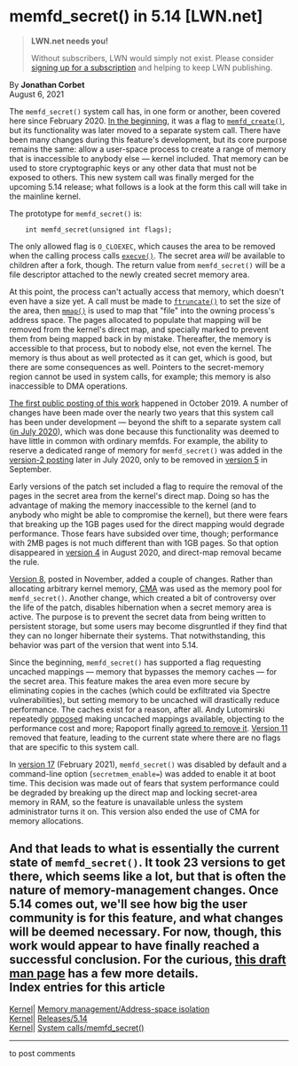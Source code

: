 # memfd_secret() in 5.14 [LWN.net]

> **LWN.net needs you!**
> 
> Without subscribers, LWN would simply not exist. Please consider [signing up for a subscription](/Promo/nst-nag2/subscribe) and helping to keep LWN publishing. 

By **Jonathan Corbet**  
August 6, 2021 

The `memfd_secret()` system call has, in one form or another, been covered here since February 2020. [In the beginning](/Articles/812325/), it was a flag to [`memfd_create()`](https://man7.org/linux/man-pages/man2/memfd_create.2.html), but its functionality was later moved to a separate system call. There have been many changes during this feature's development, but its core purpose remains the same: allow a user-space process to create a range of memory that is inaccessible to anybody else — kernel included. That memory can be used to store cryptographic keys or any other data that must not be exposed to others. This new system call was finally merged for the upcoming 5.14 release; what follows is a look at the form this call will take in the mainline kernel. 

The prototype for `memfd_secret()` is: 
    
    
        int memfd_secret(unsigned int flags);
    

The only allowed flag is `O_CLOEXEC`, which causes the area to be removed when the calling process calls [`execve()`](https://man7.org/linux/man-pages/man2/execve.2.html). The secret area _will_ be available to children after a fork, though. The return value from `memfd_secret()` will be a file descriptor attached to the newly created secret memory area. 

At this point, the process can't actually access that memory, which doesn't even have a size yet. A call must be made to [`ftruncate()`](https://man7.org/linux/man-pages/man2/truncate.2.html) to set the size of the area, then [`mmap()`](https://man7.org/linux/man-pages/man2/mmap.2.html) is used to map that "file" into the owning process's address space. The pages allocated to populate that mapping will be removed from the kernel's direct map, and specially marked to prevent them from being mapped back in by mistake. Thereafter, the memory is accessible to that process, but to nobody else, not even the kernel. The memory is thus about as well protected as it can get, which is good, but there are some consequences as well. Pointers to the secret-memory region cannot be used in system calls, for example; this memory is also inaccessible to DMA operations. 

[The first public posting of this work](/ml/linux-kernel/1572171452-7958-1-git-send-email-rppt@kernel.org/) happened in October 2019. A number of changes have been made over the nearly two years that this system call has been under development — beyond the shift to a separate system call ([in July 2020](/ml/linux-kernel/20200720092435.17469-1-rppt@kernel.org/)), which was done because this functionality was deemed to have little in common with ordinary memfds. For example, the ability to reserve a dedicated range of memory for `memfd_secret()` was added in the [version-2 posting](/ml/linux-kernel/20200727162935.31714-1-rppt@kernel.org/) later in July 2020, only to be removed in [version 5](/ml/linux-kernel/20200916073539.3552-1-rppt@kernel.org/) in September. 

Early versions of the patch set included a flag to require the removal of the pages in the secret area from the kernel's direct map. Doing so has the advantage of making the memory inaccessible to the kernel (and to anybody who might be able to compromise the kernel), but there were fears that breaking up the 1GB pages used for the direct mapping would degrade performance. Those fears have subsided over time, though; performance with 2MB pages is not much different than with 1GB pages. So that option disappeared in [version 4](/ml/linux-kernel/20200818141554.13945-1-rppt@kernel.org/) in August 2020, and direct-map removal became the rule. 

[Version 8](/ml/linux-kernel/20201110151444.20662-1-rppt@kernel.org/), posted in November, added a couple of changes. Rather than allocating arbitrary kernel memory, [CMA](/Articles/486301/) was used as the memory pool for `memfd_secret()`. Another change, which created a bit of controversy over the life of the patch, disables hibernation when a secret memory area is active. The purpose is to prevent the secret data from being written to persistent storage, but some users may become disgruntled if they find that they can no longer hibernate their systems. That notwithstanding, this behavior was part of the version that went into 5.14. 

Since the beginning, `memfd_secret()` has supported a flag requesting uncached mappings — memory that bypasses the memory caches — for the secret area. This feature makes the area even more secure by eliminating copies in the caches (which could be exfiltrated via Spectre vulnerabilities), but setting memory to be uncached will drastically reduce performance. The caches exist for a reason, after all. Andy Lutomirski repeatedly [opposed](/ml/linux-kernel/CALCETrXr-9ABs7rzXcCrh1VXn-15AfpwjA6bQA7aU9Ta7DR+bw@mail.gmail.com/) making uncached mappings available, objecting to the performance cost and more; Rapoport finally [agreed to remove it](/ml/linux-kernel/20201124092919.GI8537@kernel.org/). [Version 11](/ml/linux-kernel/20201124092556.12009-1-rppt@kernel.org/) removed that feature, leading to the current state where there are no flags that are specific to this system call. 

In [version 17](/ml/linux-kernel/20210208084920.2884-1-rppt@kernel.org/) (February 2021), `memfd_secret()` was disabled by default and a command-line option (`secretmem_enable=`) was added to enable it at boot time. This decision was made out of fears that system performance could be degraded by breaking up the direct map and locking secret-area memory in RAM, so the feature is unavailable unless the system administrator turns it on. This version also ended the use of CMA for memory allocations. 

And that leads to what is essentially the current state of `memfd_secret()`. It took 23 versions to get there, which seems like a lot, but that is often the nature of memory-management changes. Once 5.14 comes out, we'll see how big the user community is for this feature, and what changes will be deemed necessary. For now, though, this work would appear to have finally reached a successful conclusion. For the curious, [this draft man page](/ml/linux-mm/20210729082900.1581359-1-rppt@kernel.org/) has a few more details.  
Index entries for this article  
---  
[Kernel](/Kernel/Index)| [Memory management/Address-space isolation](/Kernel/Index#Memory_management-Address-space_isolation)  
[Kernel](/Kernel/Index)| [Releases/5.14](/Kernel/Index#Releases-5.14)  
[Kernel](/Kernel/Index)| [System calls/memfd_secret()](/Kernel/Index#System_calls-memfd_secret)  
  


* * *

to post comments 
